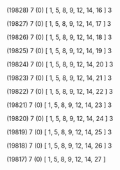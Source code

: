 (19828) 7 (0) [ 1, 5, 8, 9, 12, 14, 16 ] 3 


(19827) 7 (0) [ 1, 5, 8, 9, 12, 14, 17 ] 3 


(19826) 7 (0) [ 1, 5, 8, 9, 12, 14, 18 ] 3 


(19825) 7 (0) [ 1, 5, 8, 9, 12, 14, 19 ] 3 


(19824) 7 (0) [ 1, 5, 8, 9, 12, 14, 20 ] 3 


(19823) 7 (0) [ 1, 5, 8, 9, 12, 14, 21 ] 3 


(19822) 7 (0) [ 1, 5, 8, 9, 12, 14, 22 ] 3 


(19821) 7 (0) [ 1, 5, 8, 9, 12, 14, 23 ] 3 


(19820) 7 (0) [ 1, 5, 8, 9, 12, 14, 24 ] 3 


(19819) 7 (0) [ 1, 5, 8, 9, 12, 14, 25 ] 3 


(19818) 7 (0) [ 1, 5, 8, 9, 12, 14, 26 ] 3 


(19817) 7 (0) [ 1, 5, 8, 9, 12, 14, 27 ]  

